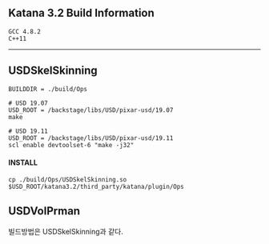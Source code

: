 ## Katana 3.2 Build Information
```
GCC 4.8.2
C++11
```

---
## USDSkelSkinning
```
BUILDDIR = ./build/Ops

# USD 19.07
USD_ROOT = /backstage/libs/USD/pixar-usd/19.07
make

# USD 19.11
USD_ROOT = /backstage/libs/USD/pixar-usd/19.11
scl enable devtoolset-6 "make -j32"
```
#### INSTALL
```
cp ./build/Ops/USDSkelSkinning.so $USD_ROOT/katana3.2/third_party/katana/plugin/Ops
```
## USDVolPrman
빌드방법은 USDSkelSkinning과 같다.

